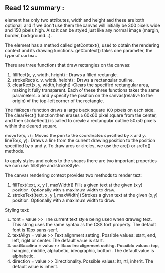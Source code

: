 ## Read 12 summary :

<canvas> element has only two attributes, width and height and these are both optional, and if we don't use them the canvas will initially be 300 pixels wide and 150 pixels high. Also it can be styled just like any normal image (margin, border, background…).

The <canvas> element has a method called getContext(), used to obtain the rendering context and its drawing functions. getContext() takes one parameter, the type of context.

There are three functions that draw rectangles on the canvas:

1. fillRect(x, y, width, height) : Draws a filled rectangle.
2. strokeRect(x, y, width, height) : Draws a rectangular outline.
3. clearRect(x, y, width, height) :Clears the specified rectangular area, making it fully transparent.
Each of these three functions takes the same parameters. x and y specify the position on the canvas(relative to the origin) of the top-left corner of the rectangle.

The fillRect() function draws a large black square 100 pixels on each side. The clearRect() function then erases a 60x60 pixel square from the center, and then strokeRect() is called to create a rectangular outline 50x50 pixels within the cleared square.

moveTo(x, y) : Moves the pen to the coordinates specified by x and y.
lineTo(x, y) : Draws a line from the current drawing position to the position specified by x and y.
To draw arcs or circles, we use the arc() or arcTo() methods.

to apply styles and colors to the shapes there are two important properties we can use: fillStyle and strokeStyle.

The canvas rendering context provides two methods to render text:

1. fillText(text, x, y [, maxWidth]) Fills a given text at the given (x,y) position. Optionally with a maximum width to draw. 
2. strokeText(text, x, y [, maxWidth]) Strokes a given text at the given (x,y) position. Optionally with a maximum width to draw.

Styling text: 
 1. font = value >> The current text style being used when drawing text. This string uses the same syntax as the CSS font property. The default font is 10px sans-serif.
2. textAlign = value >> Text alignment setting. Possible values: start, end, left, right or center. The default value is start.
3. textBaseline = value >> Baseline alignment setting. Possible values: top, hanging, middle, alphabetic, ideographic, bottom. The default value is alphabetic.
4. direction = value >> Directionality. Possible values: ltr, rtl, inherit. The default value is inherit.

